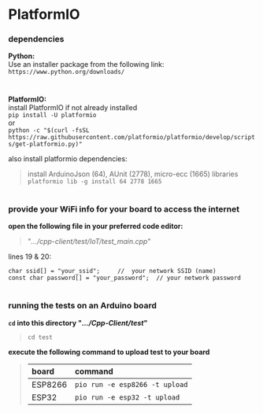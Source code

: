 

# PlatformIO

### dependencies

**Python:**  
Use an installer package from the following link:  
```https://www.python.org/downloads/```

#

**PlatformIO:**  
install PlatformIO if not already installed  
```pip install -U platformio```  
or  
```python -c "$(curl -fsSL https://raw.githubusercontent.com/platformio/platformio/develop/scripts/get-platformio.py)"```


also install platformio dependencies:  
> install ArduinoJson (64), AUnit (2778), micro-ecc (1665) libraries  
```platformio lib -g install 64 2778 1665```

#  

### provide your WiFi info for your board to access the internet   

**open the following file in your preferred code editor:**  

> "*.../cpp-client/test/IoT/test_main.cpp*"  


lines 19 & 20:  
```
char ssid[] = "your_ssid";     //  your network SSID (name)
const char password[] = "your_password";  // your network password
```

#

### running the tests on an Arduino board

**`cd` into this directory "*.../Cpp-Client/test*"**  
> ```cd test```

**execute the following command to upload test to your board**  

>| board | command |
>|:-- |:-- |
>| ESP8266 | ```pio run -e esp8266 -t upload``` |
>| ESP32 | ```pio run -e esp32 -t upload``` |
